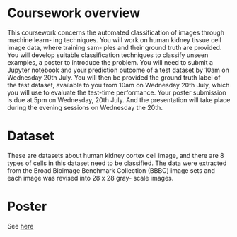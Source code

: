 # Coursework overview
This coursework concerns the automated classification of images through machine learn-
ing techniques. You will work on human kidney tissue cell image data, where training sam-
ples and their ground truth are provided. You will develop suitable classification techniques
to classify unseen examples, a poster to introduce the problem. You will need to submit
a Jupyter notebook and your prediction outcome of a test dataset by 10am on Wednesday
20th July. You will then be provided the ground truth label of the test dataset, available
to you from 10am on Wednesday 20th July, which you will use to evaluate the test-time
performance. Your poster submission is due at 5pm on Wednesday, 20th July. And the
presentation will take place during the evening sessions on Wednesday the 20th.

# Dataset
These are datasets about human kidney cortex cell image, and there are 8 types of cells
in this dataset need to be classified. The data were extracted from the Broad Bioimage
Benchmark Collection (BBBC) image sets and each image was revised into 28 x 28 gray-
scale images. 

# Poster
See [here](report/poster.pdf)